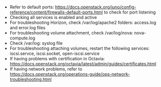 - Refer to default ports: https://docs.openstack.org/juno/config-reference/content/firewalls-default-ports.html to check for port listening
- Checking all services is enabled and active 
- For troubleshooting Horizon, check /var/log/apache2 folders: access.log and error.log files
- For troubleshooting volume attachment, check /var/log/nova: nova-compute.log
- Check /var/log: syslog file
- For troubleshooting attaching volumes, restart the following services: iscsi.servce, iscsi.socket, open-iscsi.service 
- If having problems with certification in Octavia: https://docs.openstack.org/octavia/latest/admin/guides/certificates.html
- If having network problems, refer to https://docs.openstack.org/operations-guide/ops-network-troubleshooting.html 